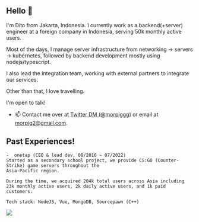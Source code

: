 ## Hello 👋
I'm Dito from Jakarta, Indonesia. I currently work as a backend(+server) engineer at a foreign company in Indonesia, serving 50k monthly active users.

Most of the days, I manage server infrastructure from networking -> servers -> kubernetes, followed by backend development mostly using nodejs/typescript.

I also lead the integration team, working with external partners to integrate our services.

Other than that, I love travelling.

I'm open to talk!
- 📫 Contact me over at [Twitter DM (@morpiggg)](https://twitter.com/morpiggg) or email at 
morpig2@gmail.com.

## Past Experiences!

```
-  onetap (CEO & lead dev, 08/2016 ~ 07/2022)
Started as a secondary school project, we provide CS:GO (Counter-Strike) game servers throughout the
Asia-Pacific region.

During the time, we acquired 204k total users across Asia including 23k monthly active users, 2k daily active users, and 1k paid customers.

Tech stack: NodeJS, Vue, MongoDB, Sourcepawn (C++)
```
<img src="https://logs.serverdream.net/hello"/></a>
